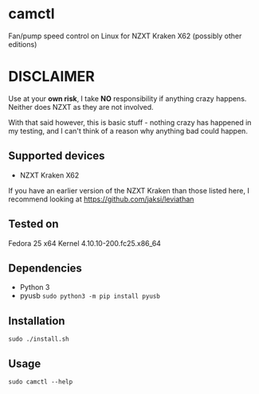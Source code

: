 # camctl
Fan/pump speed control on Linux for NZXT Kraken X62 (possibly other editions)

# DISCLAIMER
Use at your **own risk**, I take **NO** responsibility if anything crazy happens. Neither does NZXT as they are not involved.

With that said however, this is basic stuff - nothing crazy has happened in my testing, and I can't think of a reason why anything bad could happen.

## Supported devices

* NZXT Kraken X62

If you have an earlier version of the NZXT Kraken than those listed here, I recommend looking at https://github.com/jaksi/leviathan

## Tested on
Fedora 25 x64 Kernel 4.10.10-200.fc25.x86_64

## Dependencies
* Python 3
* pyusb ```sudo python3 -m pip install pyusb```

## Installation
```Shell
sudo ./install.sh
```

## Usage
```Shell
sudo camctl --help
```

